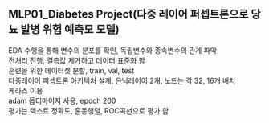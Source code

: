 ## MLP01_Diabetes Project(다중 레이어 퍼셉트론으로 당뇨 발병 위험 예측모 모델)
EDA 수행을 통해 변수의 분포를 확인, 독립변수와 종속변수의 관계 파악  
전처리 진행, 결측값 제거하고 데이터 표준화 함  
훈련을 위한 데이터셋 분할, train, val, test   
다중레이어 퍼셉트론 아키텍처 설계, 은닉레이어 2개, 노드는 각 32, 16개 배치  
케라스 이용  
adam 옵티마이저 사용, epoch 200  
평가는 텍스트 정확도, 혼동행렬, ROC곡선으로 평가 함  
